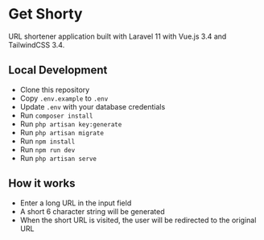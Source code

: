 # Get Shorty
URL shortener application built with Laravel 11 with Vue.js 3.4 and TailwindCSS 3.4.

## Local Development
- Clone this repository
- Copy `.env.example` to `.env`
- Update `.env` with your database credentials
- Run `composer install`
- Run `php artisan key:generate`
- Run `php artisan migrate`
- Run `npm install`
- Run `npm run dev`
- Run `php artisan serve`

## How it works
- Enter a long URL in the input field
- A short 6 character string will be generated
- When the short URL is visited, the user will be redirected to the original URL
